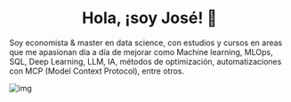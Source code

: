 <!--
**jicrcastro/jicrcastro** is a ✨ _special_ ✨ repository because its `README.md` (this file) appears on your GitHub profile.

Here are some ideas to get you started:

- 🔭 I’m currently working on ...
- 🌱 I’m currently learning ...
- 👯 I’m looking to collaborate on ...
- 🤔 I’m looking for help with ...
- 💬 Ask me about ...
- 📫 How to reach me: ...
- 😄 Pronouns: ...
- ⚡ Fun fact: ...
-->
<div align="center">
<h1> Hola, ¡soy José! 👋</h1>
</div>
Soy economista & master en data science, con estudios y cursos en areas que me apasionan día a día de mejorar como Machine learning, MLOps, SQL, Deep Learning, LLM, IA, métodos de optimización, automatizaciones con MCP (Model Context Protocol), entre otros.


![img](https://f004.backblazeb2.com/file/documentos-jicr/banner+temp2.png)
